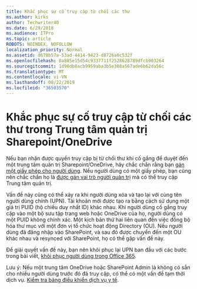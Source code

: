 ```yaml
---
title: Khắc phục sự cố truy cập từ chối các thư
ms.author: kirks
author: Techwriter40
ms.date: 6/29/2018
ms.audience: ITPro
ms.topic: article
ROBOTS: NOINDEX, NOFOLLOW
localization_priority: Normal
ms.assetid: d678b57a-53ad-4414-9423-d8726a0c532f
ms.openlocfilehash: 0a885e15d54c9337711f2528628789dfcb903264
ms.sourcegitcommit: 1d98db8acb9959aba3b5e308a567ade6b62da56c
ms.translationtype: MT
ms.contentlocale: vi-VN
ms.lasthandoff: 08/22/2019
ms.locfileid: "36503570"
---
```

# <a name="troubleshoot-access-denied-messages-in-sharepointonedrive-admin-center"></a>Khắc phục sự cố truy cập từ chối các thư trong Trung tâm quản trị Sharepoint/OneDrive

Nếu bạn nhận được quyền truy cập bị từ chối thư khi cố gắng để duyệt đến một trung tâm quản trị Sharepoint/OneDrive, hãy chắc chắn rằng bạn [gán một giấy phép cho người dùng](https://docs.microsoft.com/office365/admin/subscriptions-and-billing/assign-licenses-to-users?view=o365-worldwide&amp;tabs=One). Nếu người dùng có một giấy phép, bạn cũng nên chắc chắn họ là [được gán vai trò người quản trị](https://docs.microsoft.com/office365/admin/add-users/about-admin-roles?view=o365-worldwide) mà có thể truy cập Trung tâm quản trị.

Vấn đề này cũng có thể xảy ra khi người dùng xóa và tạo lại với cùng tên người dùng chính (UPN). Tài khoản mới được tạo ra bằng cách sử dụng một giá trị PUID (hộ chiếu duy nhất ID) khác nhau. Khi người dùng cố gắng truy cập vào một bộ sưu tập trang web hoặc OneDrive của họ, người dùng có một PUID không chính xác. Một kịch bản thứ hai liên quan đến việc đồng bộ hóa thư mục với một đơn vị tổ chức hoạt động Directory (OU). Nếu người dùng đã đăng nhập vào SharePoint, và sau đó được chuyển đến một OU khác nhau và resynced với SharePoint, họ có thể gặp vấn đề này.

Để giải quyết vấn đề này, bạn nên khôi phục lại UPN ban đầu với các bước trong bài viết, [khôi phục người dùng trong Office 365](https://docs.microsoft.com/office365/admin/add-users/restore-user?view=o365-worldwide).

Lưu ý: Nếu một trung tâm OneDrive hoặc SharePoint Admin là không có sẵn cho nhiều người dùng trước đó đã truy cập, có thể có một vấn đề tạm thời dịch vụ.  [Kiểm tra bảng điều khiển dịch vụ y tế](https://portal.office.com/adminportal/home#/servicehealth).



